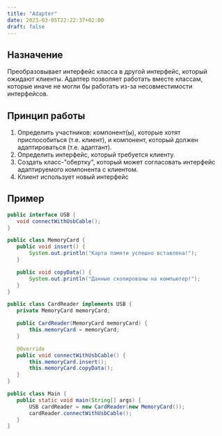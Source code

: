 ```yaml
---
title: "Adapter"
date: 2023-03-05T22:22:37+02:00
draft: false
---
```


## Назначение

Преобразовывает интерфейс класса в другой интерфейс, который ожидают клиенты. Адаптер позволяет работать вместе классам, которые иначе не могли бы работать из-за несовместимости интерфейсов.

## Принцип работы

1. Определить участников: компонент(ы), которые хотят приспособиться (т.е. клиент), и компонент, который должен адаптироваться (т.е. адаптант).
2. Определить интерфейс, который требуется клиенту.
3. Создать класс-"обертку", который может согласовать интерфейс адаптируемого компонента с клиентом.
4. Клиент использует новый интерфейс

## Пример

```java
public interface USB {
   void connectWithUsbCable();
}

public class MemoryCard {
   public void insert() {
       System.out.println("Карта памяти успешно вставлена!");
   }

   public void copyData() {
       System.out.println("Данные скопированы на компьютер!");
   }
}

public class CardReader implements USB {
   private MemoryCard memoryCard;

   public CardReader(MemoryCard memoryCard) {
       this.memoryCard = memoryCard;
   }

   @Override
   public void connectWithUsbCable() {
       this.memoryCard.insert();
       this.memoryCard.copyData();
   }
}

public class Main {
   public static void main(String[] args) {
       USB cardReader = new CardReader(new MemoryCard());
       cardReader.connectWithUsbCable();
   }
}

```
